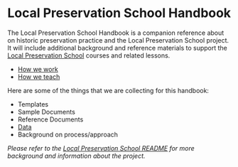 # Local Preservation School Handbook

The Local Preservation School Handbook is a companion reference about on historic preservation practice and the Local Preservation School project. It will include additional background and reference materials to support the [Local Preservation School](http://localpreservation.github.io) courses and related lessons.

- [How we work](https://github.com/localpreservation/handbook/blob/master/how-we-work.md)
- [How we teach](https://github.com/localpreservation/handbook/blob/master/how-we-teach.md)

Here are some of the things that we are collecting for this handbook:

- Templates
- Sample Documents
- Reference Documents
- [Data](https://github.com/localpreservation/handbook/tree/master/data)
- Background on process/approach

_Please refer to the [Local Preservation School README](https://github.com/localpreservation/localpreservation.github.io/blob/master/README.md) for more background and information about the project._
